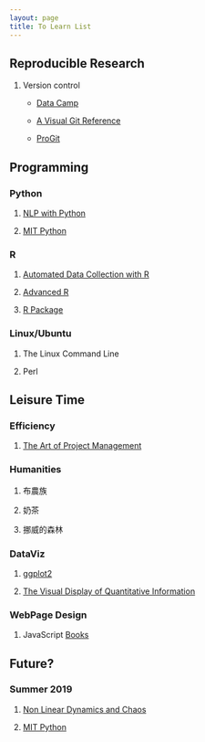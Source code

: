 ```yaml
---
layout: page
title: To Learn List
---
```


## Reproducible Research

1. Version control
    - [Data Camp](https://www.datacamp.com/courses/introduction-to-git-for-data-science)
    
    - [A Visual Git Reference](http://marklodato.github.io/visual-git-guide/index-en.html)
    
    - [ProGit](https://git-scm.com/book/en/v2)


## Programming

### Python

1. [NLP with Python](https://drive.google.com/drive/u/0/folders/1f2nx0Q8M5QiH5pBfwqc-X2s8KfC575XP)

2. [MIT Python](https://ocw.mit.edu/courses/electrical-engineering-and-computer-science/6-0001-introduction-to-computer-science-and-programming-in-python-fall-2016/index.htm)


### R

1. [Automated Data Collection with R](https://drive.google.com/drive/u/0/folders/0B6SZ3Aul30ytMHM4SEVvbW1WWVU)

2. [Advanced R](https://drive.google.com/drive/u/0/folders/0B6SZ3Aul30ytSUVIRkxtQlJwQ28)

3. [R Package](https://drive.google.com/drive/u/0/folders/0B6SZ3Aul30ytSUVIRkxtQlJwQ28)



### Linux/Ubuntu

1. The Linux Command Line

2. Perl




## Leisure Time

### Efficiency

1.  [The Art of Project Management](https://drive.google.com/file/d/1J8nqID81m6TYOzEEDrE6M7jSaiLr98y-/view?usp=sharing)

### Humanities

1. 布農族

2. 奶茶

3. 挪威的森林

### DataViz

1. [ggplot2](https://drive.google.com/drive/u/0/folders/1H8UROatrzyL_RyEpimV-7DpdeqiInEnR)

2. [The Visual Display of Quantitative Information](https://drive.google.com/drive/u/0/folders/1H8UROatrzyL_RyEpimV-7DpdeqiInEnR)


### WebPage Design

1. JavaScript [Books](https://drive.google.com/drive/u/0/folders/1rB0EA-on4JvX1CVW9GrPst9e5rppHeja)


## Future?

### Summer 2019

1. [Non Linear Dynamics and Chaos](https://www.youtube.com/watch?v=ycJEoqmQvwg&list=PLbN57C5Zdl6j_qJA-pARJnKsmROzPnO9V&index=1)

2. [MIT Python](https://ocw.mit.edu/courses/electrical-engineering-and-computer-science/6-0001-introduction-to-computer-science-and-programming-in-python-fall-2016/index.htm)